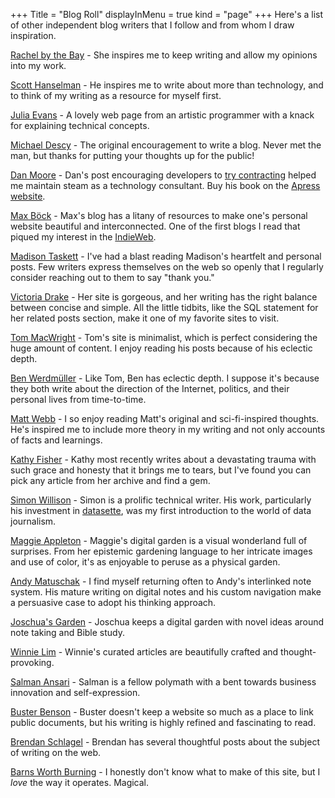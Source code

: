 +++
Title = "Blog Roll"
displayInMenu = true
kind = "page"
+++
Here's a list of other independent blog writers that I follow and from whom I draw inspiration.

[Rachel by the Bay](http://rachelbythebay.com/) - She inspires me to keep writing and allow my opinions into my work.

[Scott Hanselman](https://www.hanselman.com/) - He inspires me to write about more than technology, and to think of my writing as a resource for myself first.

[Julia Evans](https://jvns.ca/) - A lovely web page from an artistic programmer with a knack for explaining technical concepts.

[Michael Descy](https://mjdescy.me/) - The original encouragement to write a blog. Never met the man, but thanks for putting your thoughts up for the public!

[Dan Moore](https://letterstoanewdeveloper.com/) - Dan's post encouraging developers to [try contracting](https://letterstoanewdeveloper.com/2018/11/12/try-contracting/) helped me maintain steam as a technology consultant. Buy his book on the [Apress website](https://www.apress.com/gp/book/9781484260739).

[Max B&ouml;ck](https://mxb.dev/blog/) - Max's blog has a litany of resources to make one's personal website beautiful and interconnected. One of the first blogs I read that piqued my interest in the [IndieWeb](https://indieweb.org/).

[Madison Taskett](https://www.madisontaskett.com/) - I've had a blast reading Madison's heartfelt and personal posts. Few writers express themselves on the web so openly that I regularly consider reaching out to them to say "thank you."

[Victoria Drake](https://victoria.dev/) - Her site is gorgeous, and her writing has the right balance between concise and simple. All the little tidbits, like the SQL statement for her related posts section, make it one of my favorite sites to visit.

[Tom MacWright](https://macwright.com/) - Tom's site is minimalist, which is perfect considering the huge amount of content. I enjoy reading his posts because of his eclectic depth.

[Ben Werdm&uuml;ller](https://werd.io/) - Like Tom, Ben has eclectic depth. I suppose it's because they both write about the direction of the Internet, politics, and their personal lives from time-to-time.

[Matt Webb](http://interconnected.org/home/) - I so enjoy reading Matt's original and sci-fi-inspired thoughts. He's inspired me to include more theory in my writing and not only accounts of facts and learnings.

[Kathy Fisher](http://www.aspeckledtrout.com/) - Kathy most recently writes about a devastating trauma with such grace and honesty that it brings me to tears, but I've found you can pick any article from her archive and find a gem.

[Simon Willison](https://simonwillison.net/) - Simon is a prolific technical writer. His work, particularly his investment in [datasette](https://docs.datasette.io/en/stable/), was my first introduction to the world of data journalism.

[Maggie Appleton](https://maggieappleton.com/garden) - Maggie's digital garden is a visual wonderland full of surprises. From her epistemic gardening language to her intricate images and use of color, it's as enjoyable to peruse as a physical garden.

[Andy Matuschak](https://notes.andymatuschak.org) - I find myself returning often to Andy's interlinked note system. His mature writing on digital notes and his custom navigation make a persuasive case to adopt his thinking approach.

[Joschua's Garden](https://joschuasgarden.com) - Joschua keeps a digital garden with novel ideas around note taking and Bible study.

[Winnie Lim](https://winnielim.org/curated/) - Winnie's curated articles are beautifully crafted and thought-provoking.

[Salman Ansari](https://salman.io/blog/) - Salman is a fellow polymath with a bent towards business innovation and self-expression.

[Buster Benson](https://busterbenson.com) - Buster doesn't keep a website so much as a place to link public documents, but his writing is highly refined and fascinating to read.

[Brendan Schlagel](https://brendanschlagel.com) - Brendan has several thoughtful posts about the subject of writing on the web.

[Barns Worth Burning](https://barnesworthburning.net) - I honestly don't know what to make of this site, but I _love_ the way it operates. Magical.
